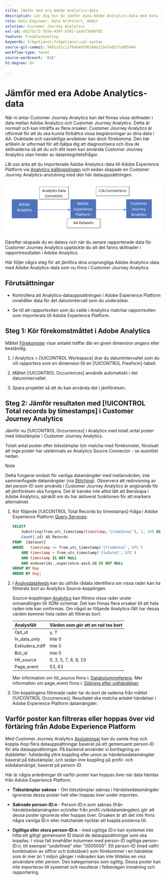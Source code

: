 ```yaml
---
title: Jämför med era Adobe Analytics-data
description: Lär dig hur du jämför dina Adobe Analytics-data med data i Customer Journey Analytics
role: Data Engineer, Data Architect, Admin
solution: Customer Journey Analytics
exl-id: dd273c71-fb5b-459f-b593-1aa5f3e897d2
feature: Troubleshooting
keywords: frågetjänst;frågetjänst;sql-syntax
source-git-commit: 90d1c51c11f0ab4d7d61b8e115efa8257a985446
workflow-type: tm+mt
source-wordcount: '818'
ht-degree: 0%

---
```


# Jämför med era Adobe Analytics-data

När ni antar Customer Journey Analytics kan det finnas vissa skillnader i data mellan Adobe Analytics och Customer Journey Analytics. Detta är normalt och kan inträffa av flera orsaker. Customer Journey Analytics är utformat för att du ska kunna förbättra vissa begränsningar av dina data i AA. Oväntade och oavsiktliga avvikelser kan dock förekomma. Den här artikeln är utformad för att hjälpa dig att diagnostisera och lösa de skillnaderna så att du och ditt team kan använda Customer Journey Analytics utan hinder av dataintegritetsfrågor.

Låt oss anta att du importerade Adobe Analytics-data till Adobe Experience Platform via [Analytics-källkopplingen](https://experienceleague.adobe.com/docs/experience-platform/sources/ui-tutorials/create/adobe-applications/analytics.html) och sedan skapade en Customer Journey Analytics-anslutning med den här datauppsättningen.

![Dataflödet från Adobe Analytics via dataanslutningen till Adobe Experience Platform och till kundreseanalys med CJA-anslutningar.](assets/compare.png)

Därefter skapade du en datavy och när du senare rapporterade data för Customer Journey Analytics upptäckte du att det fanns skillnader i rapportresultaten i Adobe Analytics.

Här följer några steg för att jämföra dina ursprungliga Adobe Analytics-data med Adobe Analytics-data som nu finns i Customer Journey Analytics.

## Förutsättningar

* Kontrollera att Analytics-datauppsättningen i Adobe Experience Platform innehåller data för det datumintervall som du undersöker.

* Se till att rapportsviten som du valde i Analytics matchar rapportsviten som importerats till Adobe Experience Platform.

## Steg 1: Kör förekomstmåttet i Adobe Analytics

Måttet [Förekomster](https://experienceleague.adobe.com/docs/analytics/components/metrics/occurrences.html) visar antalet träffar där en given dimension angavs eller beständig.

1. I Analytics > [!UICONTROL Workspace] drar du datumintervallet som du vill rapportera som en dimension till en [!UICONTROL Freeform]-tabell.

1. Måttet [!UICONTROL Occurrences] används automatiskt i det datumintervallet.

1. Spara projektet så att du kan använda det i jämförelsen.

## Steg 2: Jämför resultaten med [!UICONTROL Total records by timestamps] i Customer Journey Analytics

Jämför nu [!UICONTROL Occurrences] i Analytics med totalt antal poster med tidsstämplar i Customer Journey Analytics.

Totalt antal poster efter tidsstämplar bör matcha med förekomster, förutsatt att inga poster har utelämnats av Analytics Source Connector - se avsnittet nedan.

>[!NOTE]
>
>Detta fungerar endast för vanliga datamängder med mellanvärden, inte sammanfogade datamängder (via [Stitching](/help/stitching/overview.md)). Observera att redovisning av det person-ID som används i Customer Journey Analytics är avgörande för att jämförelsen ska fungera. Det är kanske inte alltid lätt att återskapa i Adobe Analytics, särskilt om du har aktiverat funktionen för att markera alternativet.

1. Kör följande [!UICONTROL Total Records by timestamps]-fråga i Adobe Experience Platform [Query Services](https://experienceleague.adobe.com/docs/experience-platform/query/best-practices/adobe-analytics.html):

   ```sql
   SELECT
       Substring(from_utc_timestamp(timestamp,'{timeZone}'), 1, 10) AS Day,
       Count(_id) AS Records 
   FROM  {dataset}
   WHERE   timestamp >= from_utc_timestamp('{fromDate}','UTC')
       AND timestamp < from_utc_timestamp('{toDate}','UTC')
       AND timestamp IS NOT NULL
       AND enduserids._experience.aaid.id IS NOT NULL
   GROUP BY Day
   ORDER BY Day; 
   ```

1. I [Analysdatafeeds](https://experienceleague.adobe.com/docs/analytics/export/analytics-data-feed/data-feed-contents/datafeeds-reference.html) kan du utifrån rådata identifiera om vissa rader kan ha filtrerats bort av Analytics Source-kopplingen.

   Source-kopplingen [Analytics](https://experienceleague.adobe.com/docs/experience-platform/sources/ui-tutorials/create/adobe-applications/analytics.html) kan filtrera vissa rader under omvandlingen till XDM-schemat. Det kan finnas flera orsaker till att hela raden inte kan omformas. Om något av följande Analytics-fält har dessa värden kommer hela raden att filtreras bort.

   | Analysfält | Värden som gör att en rad tas bort |
   | --- | --- |
   | Opt_ut | y, Y |
   | In_data_only | Inte 0 |
   | Exkludera_träff | Inte 0 |
   | Bot_id | Inte 0 |
   | Hit_source | 0, 3, 5, 7, 8, 9, 10 |
   | Page_event | 53, 63 |

   Mer information om hit\_source finns i: [Datakolumnreferens](https://experienceleague.adobe.com/docs/analytics/export/analytics-data-feed/data-feed-contents/datafeeds-reference.html). Mer information om page\_event finns i: [Sökning efter sidhändelser](https://experienceleague.adobe.com/docs/analytics/export/analytics-data-feed/data-feed-contents/datafeeds-page-event.html).

1. Om kopplingens filtrerade rader tar du bort de raderna från måttet [!UICONTROL Occurrences]. Resultatet ska matcha antalet händelser i Adobe Experience Platform datamängder.

## Varför poster kan filtreras eller hoppas över vid förtäring från Adobe Experience Platform

Med Customer Journey Analytics [Anslutningar](/help/connections/create-connection.md) kan du samla ihop och koppla ihop flera datauppsättningar baserat på ett gemensamt person-ID för alla datauppsättningar. På backend använder vi borttagning av dubbletter: fullständig yttre koppling eller union av händelsedatamängder baserat på tidsstämplar, och sedan inre koppling på profil- och sökdatamängd, baserat på person-ID.

Här är några anledningar till varför poster kan hoppas över när data hämtas från Adobe Experience Platform.

* **Tidsstämplar saknas** - Om tidsstämplar saknas i händelsedatamängder ignoreras dessa poster helt eller hoppas över under importen.

* **Saknade person-ID:n** - Person-ID:n som saknas (från händelsedatamängden och/eller från profil-/sökdatamängden) gör att dessa poster ignoreras eller hoppas över. Orsaken är att det inte finns några vanliga ID:n eller matchande nycklar att koppla posterna till.

* **Ogiltiga eller stora person-ID:n** - med ogiltiga ID:n kan systemet inte hitta ett giltigt gemensamt ID bland de datauppsättningar som ska kopplas. I vissa fall innehåller kolumnen med person-ID ogiltiga person-ID:n, till exempel &quot;undefined&quot; eller &quot;0000000&quot;. Ett person-ID (med valfri kombination av siffror och bokstäver) som förekommer i en händelse som är mer än 1 miljon gånger i månaden kan inte tilldelas en viss användare eller person. Den kategoriseras som ogiltig. Dessa poster kan inte importeras till systemet och resulterar i felbenägen inmatning och rapportering.
